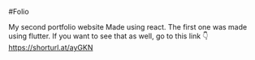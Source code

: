 #Folio

My second portfolio website Made using react.
The first one was made using flutter. If you want to see that as well, go to this link 👇
https://shorturl.at/ayGKN